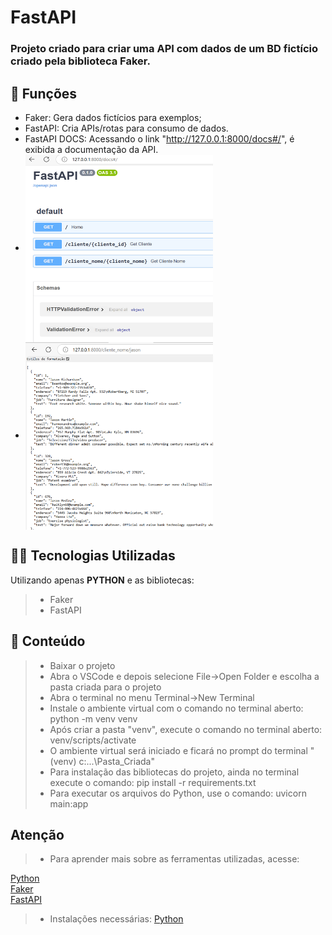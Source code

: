 <h1>FastAPI</h1>

<h3>Projeto criado para criar uma API com dados de um BD fictício criado pela biblioteca Faker.</h3>

## 🔧 Funções

- Faker: Gera dados fictícios para exemplos;
- FastAPI: Cria APIs/rotas para consumo de dados.
- FastAPI DOCS: Acessando o link "http://127.0.0.1:8000/docs#/", é exibida a documentação da API.
- <img align="center" src="FastAPI_DOCS.png" alt="FastAPI DOCS" height=300 width=300 />
- <img align="center" src="FastAPI_DATA.png" alt="FastAPI DADOS" height=300 width=300 />

## 👨‍💻 Tecnologias Utilizadas

Utilizando apenas **PYTHON** e as bibliotecas:
> - Faker
> - FastAPI

## 📜 Conteúdo

> - Baixar o projeto
> - Abra o VSCode e depois selecione File->Open Folder e escolha a pasta criada para o projeto
> - Abra o terminal no menu Terminal->New Terminal
> - Instale o ambiente virtual com o comando no terminal aberto: python -m venv venv
> - Após criar a pasta "venv", execute o comando no terminal aberto: venv/scripts/activate
> - O ambiente virtual será iniciado e ficará no prompt do terminal "(venv) c:\...\Pasta_Criada"
> - Para instalação das bibliotecas do projeto, ainda no terminal execute o comando: pip install -r requirements.txt
> - Para executar os arquivos do Python, use o comando: uvicorn main:app

## Atenção ##

> - Para aprender mais sobre as ferramentas utilizadas, acesse:

<a href = "https://docs.python.org/3/">Python</a></br>
<a href = "https://pypi.org/project/Faker/">Faker</a></br>
<a href = "https://fastapi.tiangolo.com/">FastAPI</a></br>

> - Instalações necessárias:
<a href = "https://www.python.org/downloads/">Python</a>